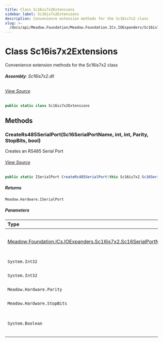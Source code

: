 ```yaml
---
title: Class Sc16is7x2Extensions
sidebar_label: Sc16is7x2Extensions
description: Convenience extension methods for the Sc16is7x2 class
slug: >-
  /docs/api/Meadow.Foundation/Meadow.Foundation.ICs.IOExpanders/Sc16is7x2Extensions
---
```

# Class Sc16is7x2Extensions
Convenience extension methods for the Sc16is7x2 class

###### **Assembly**: Sc16is7x2.dll
###### [View Source](https://github.com/WildernessLabs/Meadow.Foundation.git/blob/develop/Source/Meadow.Foundation.Peripherals/ICs.IOExpanders.Sc16is7x2/Driver/Sc16is7x2Extensions.cs#L10)
```csharp title="Declaration"
public static class Sc16is7x2Extensions
```
## Methods
### CreateRs485SerialPort(Sc16SerialPortName, int, int, Parity, StopBits, bool)
Creates an RS485 Serial Port
###### [View Source](https://github.com/WildernessLabs/Meadow.Foundation.git/blob/develop/Source/Meadow.Foundation.Peripherals/ICs.IOExpanders.Sc16is7x2/Driver/Sc16is7x2Extensions.cs#L21)
```csharp title="Declaration"
public static ISerialPort CreateRs485SerialPort(this Sc16is7x2.Sc16SerialPortName portName, int baudRate = 9600, int dataBits = 8, Parity parity = Parity.None, StopBits stopBits = StopBits.One, bool invertDE = false)
```

##### Returns

`Meadow.Hardware.ISerialPort`

##### Parameters

| Type | Name | Description |
|:--- |:--- |:--- |
| [Meadow.Foundation.ICs.IOExpanders.Sc16is7x2.Sc16SerialPortName](../Meadow.Foundation.ICs.IOExpanders/Sc16is7x2.Sc16SerialPortName) | *portName* | The Sc16SerialPortName name of the channel to create |
| `System.Int32` | *baudRate* | The baud rate used in communication |
| `System.Int32` | *dataBits* | The data bits used in communication |
| `Meadow.Hardware.Parity` | *parity* | The parity used in communication |
| `Meadow.Hardware.StopBits` | *stopBits* | The stop bits used in communication |
| `System.Boolean` | *invertDE* | Set to true to invert the logic (active high) driver enable output signal |

